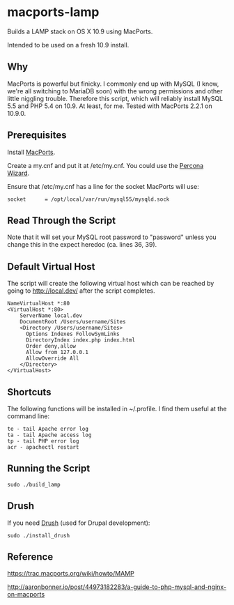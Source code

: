 macports-lamp
=============

Builds a LAMP stack on OS X 10.9 using MacPorts.

Intended to be used on a fresh 10.9 install.

Why
---
MacPorts is powerful but finicky. I commonly end up with MySQL (I know, we're
all switching to MariaDB soon) with the wrong permissions and other little
niggling trouble. Therefore this script, which will reliably install MySQL 5.5
and PHP 5.4 on 10.9. At least, for me. Tested with MacPorts 2.2.1 on 10.9.0.

Prerequisites
-------------

Install [MacPorts](http://www.macports.org/install.php).

Create a my.cnf and put it at /etc/my.cnf. You could use the [Percona Wizard](https://tools.percona.com/wizard).

Ensure that /etc/my.cnf has a line for the socket MacPorts will use:

```
socket		= /opt/local/var/run/mysql55/mysqld.sock
```

Read Through the Script
-----------------------

Note that it will set your MySQL root password to "password" unless you
change this in the expect heredoc (ca. lines 36, 39).

Default Virtual Host
--------------------

The script will create the following virtual host which can be reached by
going to http://local.dev/ after the script completes.

```
NameVirtualHost *:80
<VirtualHost *:80>
    ServerName local.dev
    DocumentRoot /Users/username/Sites
    <Directory /Users/username/Sites>
      Options Indexes FollowSymLinks
      DirectoryIndex index.php index.html
      Order deny,allow
      Allow from 127.0.0.1
      AllowOverride All
    </Directory>
</VirtualHost>
```

Shortcuts
---------

The following functions will be installed in ~/.profile. I find them useful
at the command line:

```
te - tail Apache error log
ta - tail Apache access log
tp - tail PHP error log
acr - apachectl restart
```

Running the Script
------------------

```
sudo ./build_lamp
```

Drush
-----

If you need [Drush](http://drush.ws) (used for Drupal development):

```
sudo ./install_drush
```

Reference
---------
https://trac.macports.org/wiki/howto/MAMP

http://aaronbonner.io/post/44973182283/a-guide-to-php-mysql-and-nginx-on-macports

